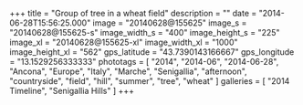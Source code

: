 +++
title = "Group of tree in a wheat field"
description = ""
date = "2014-06-28T15:56:25.000"
image = "20140628@155625"
image_s = "20140628@155625-s"
image_width_s = "400"
image_height_s = "225"
image_xl = "20140628@155625-xl"
image_width_xl = "1000"
image_height_xl = "562"
gps_latitude = "43.7390143166667"
gps_longitude = "13.1529256333333"
phototags = [ "2014", "2014-06", "2014-06-28", "Ancona", "Europe", "Italy", "Marche", "Senigallia", "afternoon", "countryside", "field", "hill", "summer", "tree", "wheat" ]
galleries = [ "2014 Timeline", "Senigallia Hills" ]
+++
